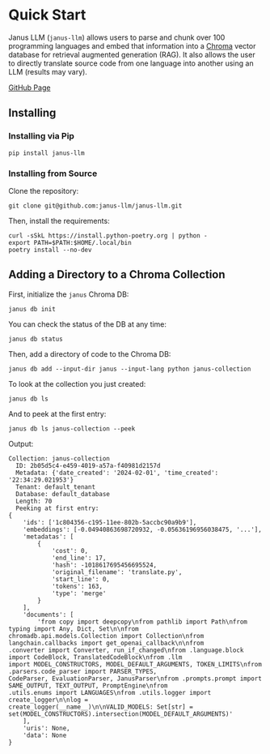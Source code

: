 # Quick Start

Janus LLM (`janus-llm`) allows users to parse and chunk over 100 programming languages and embed that information into a [Chroma](trychroma.com) vector database for retrieval augmented generation (RAG). It also allows the user to directly translate source code from one language into another using an LLM (results may vary). 

[GitHub Page](https://github.com/janus-llm/janus-llm)

## Installing

### Installing via Pip

```shell
pip install janus-llm
```

### Installing from Source

Clone the repository:

```shell
git clone git@github.com:janus-llm/janus-llm.git
```

Then, install the requirements:

```shell
curl -sSkL https://install.python-poetry.org | python -
export PATH=$PATH:$HOME/.local/bin
poetry install --no-dev
```

## Adding a Directory to a Chroma Collection

First, initialize the `janus` Chroma DB:

```shell
janus db init
```

You can check the status of the DB at any time:

```shell
janus db status
```

Then, add a directory of code to the Chroma DB:

```shell
janus db add --input-dir janus --input-lang python janus-collection
```

To look at the collection you just created:

```shell
janus db ls
```

And to peek at the first entry:

```shell
janus db ls janus-collection --peek
```

Output:
```output
Collection: janus-collection
  ID: 2b05d5c4-e459-4019-a57a-f40981d2157d
  Metadata: {'date_created': '2024-02-01', 'time_created': '22:34:29.021953'}
  Tenant: default_tenant
  Database: default_database
  Length: 70
  Peeking at first entry:
{
    'ids': ['1c804356-c195-11ee-802b-5accbc90a9b9'],
    'embeddings': [-0.04940863698720932, -0.05636196956038475, '...'],
    'metadatas': [
        {
            'cost': 0,
            'end_line': 17,
            'hash': -1018617695456695524,
            'original_filename': 'translate.py',
            'start_line': 0,
            'tokens': 163,
            'type': 'merge'
        }
    ],
    'documents': [
        'from copy import deepcopy\nfrom pathlib import Path\nfrom typing import Any, Dict, Set\n\nfrom 
chromadb.api.models.Collection import Collection\nfrom langchain.callbacks import get_openai_callback\n\nfrom 
.converter import Converter, run_if_changed\nfrom .language.block import CodeBlock, TranslatedCodeBlock\nfrom .llm 
import MODEL_CONSTRUCTORS, MODEL_DEFAULT_ARGUMENTS, TOKEN_LIMITS\nfrom .parsers.code_parser import PARSER_TYPES, 
CodeParser, EvaluationParser, JanusParser\nfrom .prompts.prompt import SAME_OUTPUT, TEXT_OUTPUT, PromptEngine\nfrom 
.utils.enums import LANGUAGES\nfrom .utils.logger import create_logger\n\nlog = 
create_logger(__name__)\n\nVALID_MODELS: Set[str] = set(MODEL_CONSTRUCTORS).intersection(MODEL_DEFAULT_ARGUMENTS)'
    ],
    'uris': None,
    'data': None
}
```
